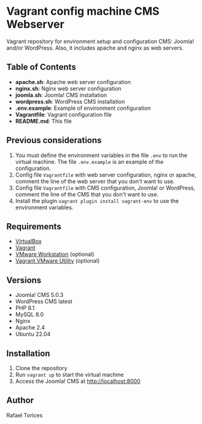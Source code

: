 # Vagrant config machine CMS Webserver

Vagrant repository for environment setup and configuration CMS: Joomla! and/or WordPress. Also, it includes apache and nginx as web servers.

## Table of Contents

- **apache.sh**: Apache web server configuration
- **nginx.sh**: Nginx web server configuration
- **joomla.sh**: Joomla! CMS installation
- **wordpress.sh**: WordPress CMS installation
- **.env.example**: Example of environment configuration
- **Vagrantfile**: Vagrant configuration file
- **README.md**: This file

## Previous considerations

1. You must define the environment variables in the file ```.env``` to run the virtual machine. The file ```.env.example``` is an example of the configuration.
2. Config file ```Vagrantfile``` with web server configuration, nginx or apache, comment the line of the web server that you don't want to use.
3. Config file ```Vagrantfile``` with CMS configuration, Joomla! or WordPress, comment the line of the CMS that you don't want to use.
4. Install the plugin ```vagrant plugin install vagrant-env``` to use the environment variables.

## Requirements

- [VirtualBox](https://www.virtualbox.org/)
- [Vagrant](https://www.vagrantup.com/)
- [VMware Workstation](https://www.vmware.com/products/workstation-player.html) (optional)
- [Vagrant VMware Utility](https://www.vagrantup.com/vmware/downloads.html) (optional)

## Versions

- Joomla! CMS 5.0.3
- WordPress CMS latest
- PHP 8.1
- MySQL 8.0
- Nginx
- Apache 2.4
- Ubuntu 22.04

## Installation

1. Clone the repository
2. Run `vagrant up` to start the virtual machine
3. Access the Joomla! CMS at [http://localhost:8000](http://localhost:8000)

## Author

Rafael Torices
